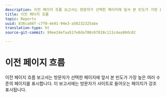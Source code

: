 ```yaml
---
description: 이전 페이지 흐름 보고서는 방문자가 선택한 페이지에 앞서 본 빈도가 가장 높은 여러 수준의 페이지를 표시합니다. 이 보고서에는 방문자가 사이트로 들어오는 페이지가 강조 표시됩니다.
title: 이전 페이지 흐름
topic: Reports
uuid: 836ca86f-c7f0-4e91-94e3-a50232325abe
translation-type: ht
source-git-commit: 99ee24efaa517e8da700c67818c111c4aa90dc02

---
```



# 이전 페이지 흐름

이전 페이지 흐름 보고서는 방문자가 선택한 페이지에 앞서 본 빈도가 가장 높은 여러 수준의 페이지를 표시합니다. 이 보고서에는 방문자가 사이트로 들어오는 페이지가 강조 표시됩니다.

